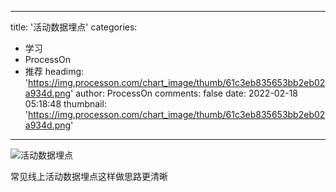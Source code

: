 
---
title: '活动数据埋点'
categories: 
 - 学习
 - ProcessOn
 - 推荐
headimg: 'https://img.processon.com/chart_image/thumb/61c3eb835653bb2eb02a934d.png'
author: ProcessOn
comments: false
date: 2022-02-18 05:18:48
thumbnail: 'https://img.processon.com/chart_image/thumb/61c3eb835653bb2eb02a934d.png'
---

<div>   
<img class="thumb" alt="活动数据埋点" src="https://img.processon.com/chart_image/thumb/61c3eb835653bb2eb02a934d.png" referrerpolicy="no-referrer">
<p>常见线上活动数据埋点这样做思路更清晰</p>  
</div>
            